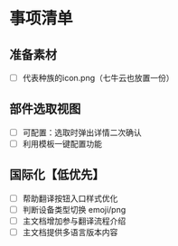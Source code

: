 # 事项清单

## 准备素材
- [ ] 代表种族的icon.png（七牛云也放置一份）

## 部件选取视图
- [ ] 可配置：选取时弹出详情二次确认
- [ ] 利用模板一键配置功能

## 国际化【低优先】
- [ ] 帮助翻译按钮入口样式优化
- [ ] 判断设备类型切换 emoji/png
- [ ] 主文档增加参与翻译流程介绍
- [ ] 主文档提供多语言版本内容